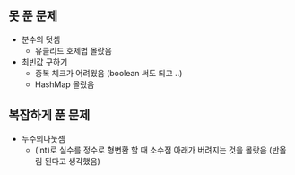 ## 못 푼 문제
* 분수의 덧셈
    * 유클리드 호제법 몰랐음
* 최빈값 구하기
    * 중복 체크가 어려웠음 (boolean 써도 되고 ..)
    * HashMap 몰랐음
## 복잡하게 푼 문제
* 두수의나눗셈
    * (int)로 실수를 정수로 형변환 할 때 소수점 아래가 버려지는 것을 몰랐음 (반올림 된다고 생각했음)
